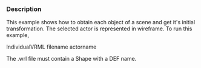 ### Description
This example shows how to obtain each object of a scene and get it's initial transformation.
The selected actor is represented in wireframe. To run this example,

IndividualVRML filename actorname

The .wrl file must contain a Shape with a DEF name.
